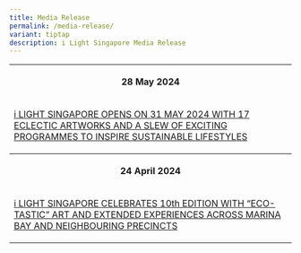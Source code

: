 ```yaml
---
title: Media Release
permalink: /media-release/
variant: tiptap
description: i Light Singapore Media Release
---
```

<p></p>
<table style="minWidth: 75px">
<colgroup>
<col>
<col>
<col>
</colgroup>
<tbody>
<tr>
<th rowspan="1" colspan="3">
<p>28 May 2024</p>
</th>
</tr>
<tr>
<td rowspan="1" colspan="3">
<p><a href="https://www.ura.gov.sg/Corporate/Media-Room/Media-Releases/pr24-25" rel="noopener noreferrer nofollow" target="_blank">i LIGHT SINGAPORE OPENS ON 31 MAY 2024 WITH 17 ECLECTIC ARTWORKS AND A SLEW OF EXCITING PROGRAMMES TO INSPIRE SUSTAINABLE LIFESTYLES</a>
</p>
</td>
</tr>
<tr>
<th rowspan="1" colspan="3">
<p>24 April 2024</p>
</th>
</tr>
<tr>
<td rowspan="1" colspan="3">
<p><a href="https://www.ura.gov.sg/Corporate/Media-Room/Media-Releases/pr24-18" rel="noopener noreferrer nofollow" target="_blank">i LIGHT SINGAPORE CELEBRATES 10th EDITION WITH “ECO-TASTIC” ART AND EXTENDED EXPERIENCES ACROSS MARINA BAY AND NEIGHBOURING PRECINCTS</a>
</p>
</td>
</tr>
</tbody>
</table>
<p></p>
